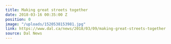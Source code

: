 ```yaml
---
title: Making great streets together
date: 2018-03-16 00:35:00 Z
position: 0
image: "/uploads/1520538153981.jpg"
link: https://www.dal.ca/news/2018/03/09/making-great-streets-together.html
source: Dal News
---
```



